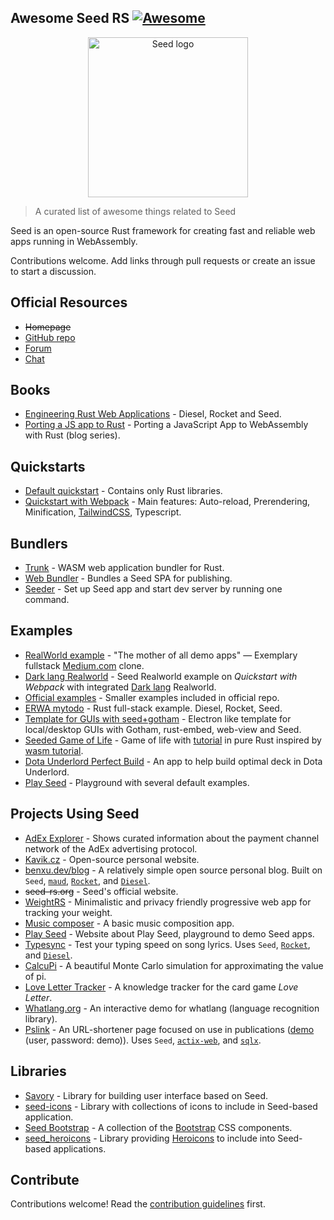 <div class="github-widget" data-repo="seed-rs/awesome-seed-rs"></div>
<!--lint disable double-link-->

## Awesome Seed RS [![Awesome](https://awesome.re/badge.svg)](https://awesome.re)

<p align="center">
    <img src="https://raw.githubusercontent.com/seed-rs/seed-rs.org/81ed1acc77062ede3295683f21f2d39611843192/seed_branding/seed_logo.min.svg" width="256" title="Seed logo">
</p>

> A curated list of awesome things related to Seed

Seed is an open-source Rust framework for creating fast and reliable web apps running in WebAssembly.

Contributions welcome. Add links through pull requests or create an issue to start a discussion.



## Official Resources

- ~~Homepage~~
- [GitHub repo](https://github.com/seed-rs/seed)
- [Forum](https://seed.discourse.group)
- [Chat](https://discord.gg/JHHcHp5)

## Books
- [Engineering Rust Web Applications](https://erwabook.com/) - Diesel, Rocket and Seed.
- [Porting a JS app to Rust](https://slowtec.de/posts/2019-12-20-porting-javascript-to-rust-part-1.html) - Porting a JavaScript App to WebAssembly with Rust (blog series).

## Quickstarts

- [Default quickstart](https://github.com/seed-rs/seed-quickstart) - Contains only Rust libraries.
- [Quickstart with Webpack](https://github.com/seed-rs/seed-quickstart-webpack) - Main features: Auto-reload, Prerendering, Minification, [TailwindCSS](https://tailwindcss.com/), Typescript.

## Bundlers

- [Trunk](https://github.com/thedodd/trunk) - WASM web application bundler for Rust.
- [Web Bundler](https://github.com/panoptix-za/web-bundler) - Bundles a Seed SPA for publishing.
- [Seeder](https://github.com/MartinKavik/seeder) - Set up Seed app and start dev server by running one command.

## Examples

- [RealWorld example](https://github.com/seed-rs/seed-rs-realworld) - "The mother of all demo apps" — Exemplary fullstack [Medium.com](https://medium.com/) clone.
- [Dark lang Realworld](https://github.com/MartinKavik/seed-realworld-darklang) - Seed Realworld example on _Quickstart with Webpack_ with integrated [Dark lang](https://darklang.com/) Realworld.
- [Official examples](https://github.com/seed-rs/seed/tree/master/examples) - Smaller examples included in official repo.
- [ERWA mytodo](https://github.com/seed-rs/erwa_mytodo) - Rust full-stack example. Diesel, Rocket, Seed.
- [Template for GUIs with seed+gotham](https://gitlab.com/liketechnik/local-gui-seed-gotham) - Electron like template for local/desktop GUIs with Gotham, rust-embed, web-view and Seed.
- [Seeded Game of Life](https://github.com/arn-the-long-beard/seeded_game_of_life) - Game of life with [tutorial](https://dev.to/arnthelongbeard/how-to-only-rust-for-web-frontend-1026) in pure Rust inspired by [wasm tutorial](https://rustwasm.github.io/docs/book/).
- [Dota Underlord Perfect Build](https://github.com/warycat/dotawasm) - An app to help build optimal deck in Dota Underlord.
- [Play Seed](https://ide.play-seed.dev) - Playground with several default examples.

## Projects Using Seed

- [AdEx Explorer](https://github.com/adexnetwork/adex-explorer) - Shows curated information about the payment channel network of the AdEx advertising protocol.
- [Kavik.cz](https://github.com/MartinKavik/kavik.cz) - Open-source personal website.
- [benxu.dev/blog](https://github.com/AlterionX/benxu-dev) - A relatively simple open source personal blog. Built on `Seed`, [`maud`](https://maud.lambda.xyz), [`Rocket`](https://rocket.rs), and [`Diesel`](https://diesel.rs).
- ~~seed-rs.org~~ - Seed's official website.
- [WeightRS](https://gitlab.com/mkroehnert/weightrs) - Minimalistic and privacy friendly progressive web app for tracking your weight.
- [Music composer](https://github.com/ethanboxx/planters-rdconf-hackathon-project) - A basic music composition app.
- [Play Seed](https://play-seed.dev) - Website about Play Seed, playground to demo Seed apps.
- [Typesync](https://typesync.rutrum.net) - Test your typing speed on song lyrics.  Uses `Seed`, [`Rocket`](https://rocket.rs), and [`Diesel`](https://diesel.rs).
- [CalcuPi](https://dvjn.github.io/CalcuPi) - A beautiful Monte Carlo simulation for approximating the value of pi.
- [Love Letter Tracker](https://www.fosskers.ca/en/tools/love-letter) - A knowledge tracker for the card game _Love Letter_.
- [Whatlang.org](https://whatlang.org/) - An interactive demo for whatlang (language recognition library).
- [Pslink](https://pslink.teilgedanken.de) - An URL-shortener page focused on use in publications ([demo](https://demo.pslink.teilgedanken.de/app/) (user, password: demo)).  Uses `Seed`, [`actix-web`](https://actix.rs/), and [`sqlx`](https://github.com/launchbadge/sqlx).

## Libraries

- [Savory](https://gitlab.com/MAlrusayni/savory) - Library for building user interface based on Seed.
- [seed-icons](https://crates.io/crates/seed-icons) - Library with collections of icons to include in Seed-based application.
- [Seed Bootstrap](https://github.com/panoptix-za/seed-bootstrap) - A collection of the [Bootstrap](https://getbootstrap.com/) CSS components.
- [seed_heroicons](https://github.com/mh84/seed_heroicons) - Library providing [Heroicons](https://heroicons.com/) to include into Seed-based applications.

## Contribute

Contributions welcome! Read the [contribution guidelines](https://github.com/seed-rs/awesome-seed-rs/blob/master/contributing.md) first.